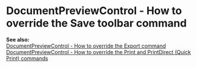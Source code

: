 # DocumentPreviewControl - How to override the Save toolbar command


<strong>See also:</strong><br><a href="https://www.devexpress.com/Support/Center/p/E4482">DocumentPreviewControl - How to override the Export command </a><br><a href="https://www.devexpress.com/Support/Center/p/E4631">DocumentPreviewControl - How to override the Print and PrintDirect (Quick Print) commands</a>

<br/>


